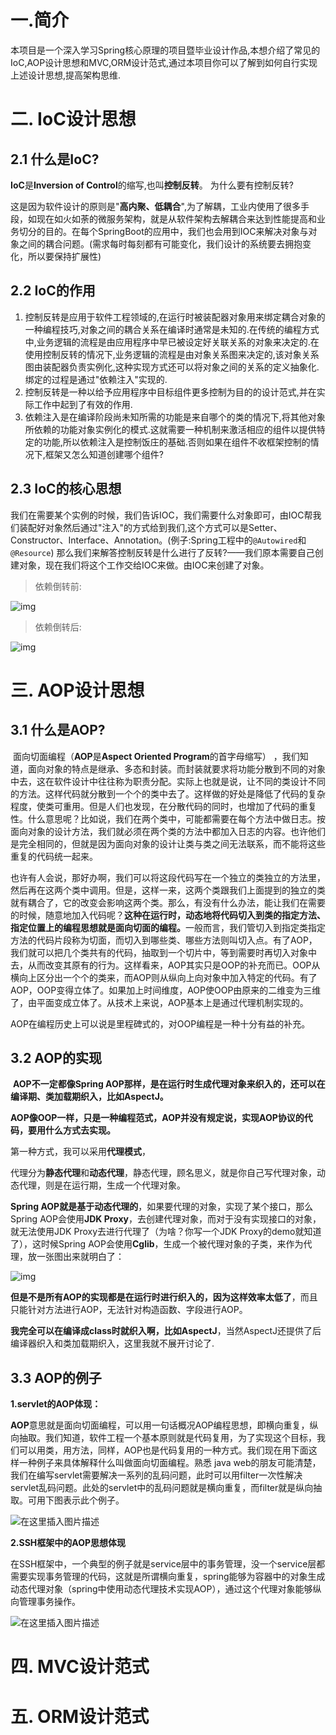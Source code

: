 # 一.简介

本项目是一个深入学习Spring核心原理的项目暨毕业设计作品,本想介绍了常见的IoC,AOP设计思想和MVC,ORM设计范式,通过本项目你可以了解到如何自行实现上述设计思想,提高架构思维.



# 二. IoC设计思想

## 2.1 什么是IoC?

**IoC**是**Inversion of Control**的缩写,也叫**控制反转**。
 为什么要有控制反转?

这是因为软件设计的原则是"**高内聚、低耦合**",为了解耦，工业内使用了很多手段，如现在如火如荼的微服务架构，就是从软件架构去解耦合来达到性能提高和业务切分的目的。在每个SpringBoot的应用中，我们也会用到IOC来解决对象与对象之间的耦合问题。(需求每时每刻都有可能变化，我们设计的系统要去拥抱变化，所以要保持扩展性)

## 2.2 IoC的作用

1. 控制反转是应用于软件工程领域的,在运行时被装配器对象用来绑定耦合对象的一种编程技巧,对象之间的耦合关系在编译时通常是未知的.在传统的编程方式中,业务逻辑的流程是由应用程序中早已被设定好关联关系的对象来决定的.在使用控制反转的情况下,业务逻辑的流程是由对象关系图来决定的,该对象关系图由装配器负责实例化,这种实现方式还可以将对象之间的关系的定义抽象化.绑定的过程是通过"依赖注入"实现的.
2. 控制反转是一种以给予应用程序中目标组件更多控制为目的的设计范式,并在实际工作中起到了有效的作用.
3. 依赖注入是在编译阶段尚未知所需的功能是来自哪个的类的情况下,将其他对象所依赖的功能对象实例化的模式.这就需要一种机制来激活相应的组件以提供特定的功能,所以依赖注入是控制饭庄的基础.否则如果在组件不收框架控制的情况下,框架又怎么知道创建哪个组件?

## 2.3 IoC的核心思想

我们在需要某个实例的时候，我们告诉IOC，我们需要什么对象即可，由IOC帮我们装配好对象然后通过"注入"的方式给到我们,这个方式可以是Setter、Constructor、Interface、Annotation。(例子:Spring工程中的`@Autowired`和`@Resource`)
 那么我们来解答控制反转是什么进行了反转?——我们原本需要自己创建对象，现在我们将这个工作交给IOC来做。由IOC来创建了对象。

> 依赖倒转前:

![img](assets/image/ioc1.png)

> 依赖倒转后:

![img](assets/image/ioc2.png)

# 三. AOP设计思想

## 3.1 什么是AOP?

​	面向切面编程（**AOP**是**Aspect Oriented Program**的首字母缩写） ，我们知道，面向对象的特点是继承、多态和封装。而封装就要求将功能分散到不同的对象中去，这在软件设计中往往称为职责分配。实际上也就是说，让不同的类设计不同的方法。这样代码就分散到一个个的类中去了。这样做的好处是降低了代码的复杂程度，使类可重用。
​	但是人们也发现，在分散代码的同时，也增加了代码的重复性。什么意思呢？比如说，我们在两个类中，可能都需要在每个方法中做日志。按面向对象的设计方法，我们就必须在两个类的方法中都加入日志的内容。也许他们是完全相同的，但就是因为面向对象的设计让类与类之间无法联系，而不能将这些重复的代码统一起来。

​	也许有人会说，那好办啊，我们可以将这段代码写在一个独立的类独立的方法里，然后再在这两个类中调用。但是，这样一来，这两个类跟我们上面提到的独立的类就有耦合了，它的改变会影响这两个类。那么，有没有什么办法，能让我们在需要的时候，随意地加入代码呢？**这种在运行时，动态地将代码切入到类的指定方法、指定位置上的编程思想就是面向切面的编程。** 
​      一般而言，我们管切入到指定类指定方法的代码片段称为切面，而切入到哪些类、哪些方法则叫切入点。有了AOP，我们就可以把几个类共有的代码，抽取到一个切片中，等到需要时再切入对象中去，从而改变其原有的行为。
​	这样看来，AOP其实只是OOP的补充而已。OOP从横向上区分出一个个的类来，而AOP则从纵向上向对象中加入特定的代码。有了AOP，OOP变得立体了。如果加上时间维度，AOP使OOP由原来的二维变为三维了，由平面变成立体了。从技术上来说，AOP基本上是通过代理机制实现的。 

​	AOP在编程历史上可以说是里程碑式的，对OOP编程是一种十分有益的补充。

## 3.2 AOP的实现

​	**AOP不一定都像Spring AOP那样，是在运行时生成代理对象来织入的，还可以在编译期、类加载期织入，比如AspectJ。**

​	**AOP像OOP一样，只是一种编程范式，AOP并没有规定说，实现AOP协议的代码，要用什么方式去实现。**

第一种方式，我可以采用**代理模式**，

代理分为**静态代理**和**动态代理**，静态代理，顾名思义，就是你自己写代理对象，动态代理，则是在运行期，生成一个代理对象。

**Spring AOP就是基于动态代理的**，如果要代理的对象，实现了某个接口，那么Spring AOP会使用**JDK Proxy**，去创建代理对象，而对于没有实现接口的对象，就无法使用JDK Proxy去进行代理了（为啥？你写一个JDK Proxy的demo就知道了），这时候Spring AOP会使用**Cglib**，生成一个被代理对象的子类，来作为代理，放一张图出来就明白了：

![img](assets/image/aop1.png)

**但是不是所有AOP的实现都是在运行时进行织入的，因为这样效率太低了**，而且只能针对方法进行AOP，无法针对构造函数、字段进行AOP。

**我完全可以在编译成class时就织入啊，比如AspectJ**，当然AspectJ还提供了后编译器织入和类加载期织入，这里我就不展开讨论了.

## 3.3 AOP的例子

**1.servlet的AOP体现：**

**AOP**意思就是面向切面编程，可以用一句话概况AOP编程思想，即横向重复，纵向抽取。我们知道，软件工程一个基本原则就是代码复用，为了实现这个目标，我们可以用类，用方法，同样，AOP也是代码复用的一种方式。我们现在用下面这样一种例子来具体解释什么叫做面向切面编程。熟悉 java web的朋友可能清楚，我们在编写servlet需要解决一系列的乱码问题，此时可以用filter一次性解决servlet乱码问题。此处的servlet中的乱码问题就是横向重复，而filter就是纵向抽取。可用下图表示此个例子。

![在这里插入图片描述](assets/image/aop2.png)

**2.SSH框架中的AOP思想体现**

在SSH框架中，一个典型的例子就是service层中的事务管理，没一个service层都需要实现事务管理的代码，这就是所谓横向重复，spring能够为容器中的对象生成动态代理对象（spring中使用动态代理技术实现AOP），通过这个代理对象能够纵向管理事务操作。

![在这里插入图片描述](assets/image/aop3.png)

# 四. MVC设计范式



# 五. ORM设计范式